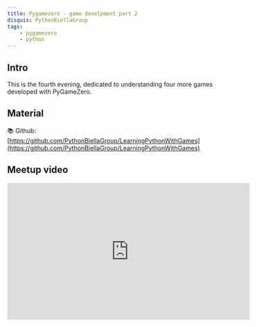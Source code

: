 ```yaml
---
title: Pygamezero - game develpment part 2
disquis: PythonBiellaGroup
tags:
    - pygamezero
    - python
---
```


## Intro

This is the fourth evening, dedicated to understanding four more games developed with PyGameZero.

## Material

📚 Github:
[https://github.com/PythonBiellaGroup/LearningPythonWithGames](https://github.com/PythonBiellaGroup/LearningPythonWithGames)

## Meetup video

<iframe width="560" height="315" src="https://www.youtube.com/embed/Mks0j17dv8g?si=xgn8gxZ_QzvHqXYR" title="YouTube video player" frameborder="0" allow="accelerometer; autoplay; clipboard-write; encrypted-media; gyroscope; picture-in-picture; web-share" allowfullscreen></iframe>